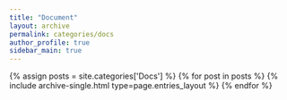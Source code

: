 ```yaml
---
title: "Document"
layout: archive
permalink: categories/docs
author_profile: true
sidebar_main: true
---
```



{% assign posts = site.categories['Docs'] %}
{% for post in posts %} {% include archive-single.html type=page.entries_layout %} {% endfor %}